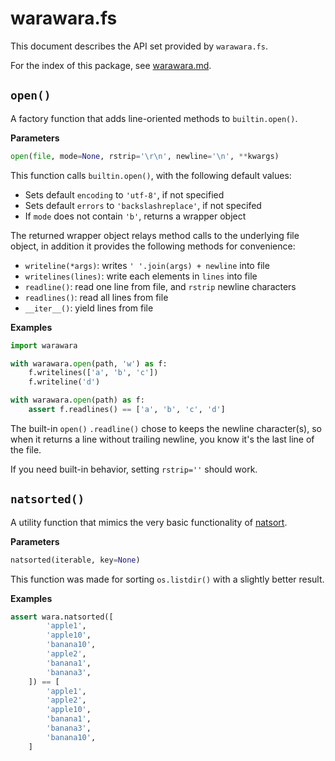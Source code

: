 # warawara.fs


This document describes the API set provided by `warawara.fs`.

For the index of this package, see [warawara.md](warawara.md).


## `open()`

A factory function that adds line-oriented methods to `builtin.open()`.

__Parameters__
```python
open(file, mode=None, rstrip='\r\n', newline='\n', **kwargs)
```

This function calls `builtin.open()`, with the following default values:

*   Sets default `encoding` to `'utf-8'`, if not specified
*   Sets default `errors` to `'backslashreplace'`, if not specifed
*   If `mode` does not contain `'b'`, returns a wrapper object

The returned wrapper object relays method calls to the underlying file object,
in addition it provides the following methods for convenience:

*   `writeline(*args)`: writes `' '.join(args) + newline` into file
*   `writelines(lines)`: write each elements in `lines` into file
*   `readline()`: read one line from file, and `rstrip` newline characters
*   `readlines()`: read all lines from file
*   `__iter__()`: yield lines from file


__Examples__
```python
import warawara

with warawara.open(path, 'w') as f:
    f.writelines(['a', 'b', 'c'])
    f.writeline('d')

with warawara.open(path) as f:
    assert f.readlines() == ['a', 'b', 'c', 'd']
```

The built-in `open()` `.readline()` chose to keeps the newline character(s),
so when it returns a line without trailing newline, you know it's the last line of the file.

If you need built-in behavior, setting `rstrip=''` should work.


## `natsorted()`

A utility function that mimics the very basic functionality of [natsort](https://pypi.org/project/natsort/).

__Parameters__
```python
natsorted(iterable, key=None)
```

This function was made for sorting ``os.listdir()`` with a slightly better result.

__Examples__
```python
assert wara.natsorted([
        'apple1',
        'apple10',
        'banana10',
        'apple2',
        'banana1',
        'banana3',
    ]) == [
        'apple1',
        'apple2',
        'apple10',
        'banana1',
        'banana3',
        'banana10',
    ]
```
